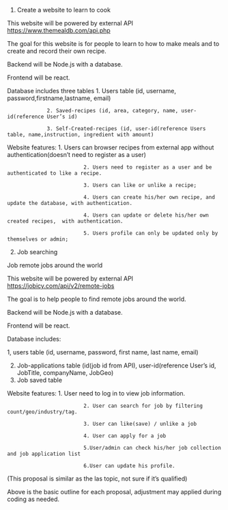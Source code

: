 1. Create a website to learn to cook

This website will be powered by external API https://www.themealdb.com/api.php

The goal for this website is for people to learn to how to make meals and to create and record their own recipe. 

Backend will be Node.js with a database.

Frontend will be react.

Database includes three tables 
                 1. Users table (id, username, password,firstname,lastname, email)

                 2. Saved-recipes (id, area, category, name, user-id(reference User’s id) 

                 3. Self-Created-recipes (id, user-id(reference Users table, name,instruction, ingredient with amount)

Website features: 1. Users can browser recipes from external app without authentication(doesn’t need to register as a user) 
  
                             2. Users need to register as a user and be authenticated to like a recipe.

                             3. Users can like or unlike a recipe;
    
                             4. Users can create his/her own recipe, and update the database, with authentication.

                             4. Users can update or delete his/her own created recipes,  with authentication.

                             5. Users profile can only be updated only by themselves or admin;




2. Job searching 

Job remote jobs around the world

This website will be powered by external API  https://jobicy.com/api/v2/remote-jobs

The goal is to help people to find remote jobs around the world. 

Backend will be Node.js with a database.

Frontend will be react.

Database includes: 

1, users table (id, username, password, first name, last name, email)

2. Job-applications table (id(job id from API), 
                                        user-id(reference User’s id, 
                                        JobTitle, 
                                        companyName, 
                                        JobGeo)
3. Job saved table 

Website features: 1. User need to log in to view job information.

                             2. User can search for job by filtering count/geo/industry/tag.

                             3. User can like(save) / unlike a job 
   
                             4. User can apply for a job

                             5.User/admin can check his/her job collection and job application list

                             6.User can update his profile.

(This proposal is similar as the las topic, not sure if it’s qualified)


Above is the basic outline for each proposal, adjustment may applied during coding as needed. 

